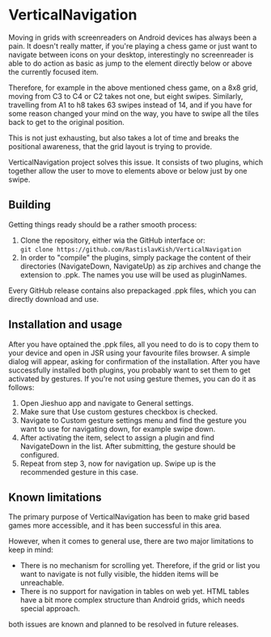 # VerticalNavigation

Moving in grids with screenreaders on Android devices has always been a pain. It doesn't really matter, if you're playing a chess game or just want to navigate between icons on your desktop, interestingly no screenreader is able to do action as basic as jump to the element directly below or above the currently focused item.

Therefore, for example in the above mentioned chess game, on a 8x8 grid, moving from C3 to C4 or C2 takes not one, but eight swipes. Similarly, travelling from A1 to h8 takes 63 swipes instead of 14, and if you have for some reason changed your mind on the way, you have to swipe all the tiles back to get to the original position.

This is not just exhausting, but also takes a lot of time and breaks the positional awareness, that the grid layout is trying to provide.

VerticalNavigation project solves this issue. It consists of two plugins, which together allow the user to move to elements above or below just by one swipe.

## Building

Getting things ready should be a rather smooth process:
1. Clone the repository, either wia the GitHub interface or:\
```git clone https://github.com/RastislavKish/VerticalNavigation```
2. In order to "compile" the plugins, simply package the content of their directories (NavigateDown, NavigateUp) as zip archives and change the extension to .ppk. The names you use will be used as pluginNames.

Every GitHub release contains also prepackaged .ppk files, which you can directly download and use.

## Installation and usage

After you have optained the .ppk files, all you need to do is to copy them to your device and open in JSR using your favourite files browser. A simple dialog will appear, asking for confirmation of the installation.
After you have successfully installed both plugins, you probably want to set them to get activated by gestures.
If you're not using gesture themes, you can do it as follows:
1. Open Jieshuo app and navigate to General settings.
2. Make sure that Use custom gestures checkbox is checked.
3. Navigate to Custom gesture settings menu and find the gesture you want to use for navigating down, for example swipe down.
4. After activating the item, select to assign a plugin and find NavigateDown in the list. After submitting, the gesture should be configured.
5. Repeat from step 3, now for navigation up. Swipe up is the recommended gesture in this case.

## Known limitations

The primary purpose of VerticalNavigation has been to make grid based games more accessible, and it has been successful in this area.

However, when it comes to general use, there are two major limitations to keep in mind:
* There is no mechanism for scrolling yet. Therefore, if the grid or list you want to navigate is not fully visible, the hidden items will be unreachable.
* There is no support for navigation in tables on web yet. HTML tables have a bit more complex structure than Android grids, which needs special approach.

both issues are known and planned to be resolved in future releases.

